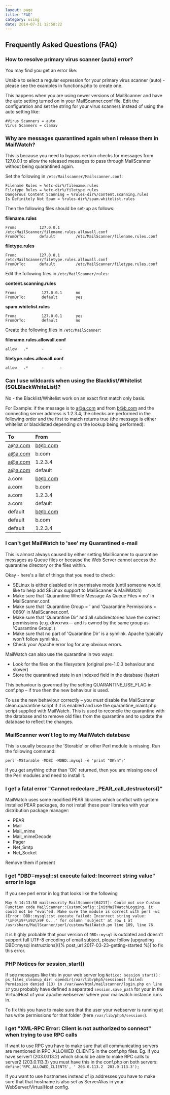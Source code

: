 ```yaml
---
layout: page
title: "FAQ"
category: using
date: 2014-07-31 12:58:22
---
```


## Frequently Asked Questions (FAQ)

### How to resolve primary virus scanner (auto) error?

You may find you get an error like:

Unable to select a regular expression for your primary virus scanner (auto) - please see the examples in functions.php to create one.

This happens when you are using newer versions of MailScanner and have the auto setting turned on in your MailScanner.conf file.
Edit the configuration and set the string for your virus scanners instead of using the auto setting like:

```config
#Virus Scanners = auto
Virus Scanners = clamav
```

### Why are messages quarantined again when I release them in MailWatch?

This is because you need to bypass certain checks for messages from 127.0.0.1 to allow the released messages to pass through MailScanner without being quarantined again.

Set the following in `/etc/Mailscanner/Mailscanner.conf`:

```config
Filename Rules = %etc-dir%/filename.rules
Filetype Rules = %etc-dir%/filetype.rules
Dangerous Content Scanning = %rules-dir%/content.scanning.rules
Is Definitely Not Spam = %rules-dir%/spam.whitelist.rules
```

Then the following files should be set-up as follows:

**filename.rules**

```
From:          127.0.0.1       /etc/MailScanner/filename.rules.allowall.conf
FromOrTo:      default         /etc/MailScanner/filename.rules.conf
```

**filetype.rules**

```
From:          127.0.0.1       /etc/MailScanner/filetype.rules.allowall.conf
FromOrTo:      default         /etc/MailScanner/filetype.rules.conf
```

Edit the following files in `/etc/MailScanner/rules`:

**content.scanning.rules**

```
From:           127.0.0.1      no
FromOrTo:       default        yes
```

**spam.whitelist.rules**

```
From:           127.0.0.1      yes
FromOrTo:       default        no
```

Create the following files in `/etc/MailScanner`:

**filename.rules.allowall.conf**

```
allow   .*      -       -
```

**filetype.rules.allowall.conf**

```
allow   .*      -       -
```

### Can I use wildcards when using the Blacklist/Whitelist (SQLBlackWhiteList)?

No - the Blacklist/Whitelist work on an exact first match only basis.

For Example: if the message is to a@a.com and from b@b.com and the connecting server address is 1.2.3.4, the checks are performed in the following order and the first to match returns true (the message is either whitelist or blacklisted depending on the lookup being performed):

| To     | From    |
|:-------|:--------|
|a@a.com | b@b.com |
|a@a.com | b.com   |
|a@a.com | 1.2.3.4 |
|a@a.com | default |
|a.com   | b@b.com |
|a.com   | b.com   |
|a.com   | 1.2.3.4 |
|a.com   | default |
|default | b@b.com |
|default | b.com   |
|default | 1.2.3.4 |

### I can't get MailWatch to 'see' my Quarantined e-mail

This is almost always caused by either setting MailScanner to quarantine messages as Queue files or because the Web Server cannot access the quarantine directory or the files within.

Okay - here's a list of things that you need to check:

* SELinux is either disabled or in permissive mode (until someone would like to help add SELinux support to MailScanner & MailWatch)
* Make sure that 'Quarantine Whole Message As Queue Files = no' in MailScanner.conf.
* Make sure that 'Quarantine Group = <group your web server runs as>' and 'Quarantine Permissions = 0660' in MailScanner.conf.
* Make sure that 'Quarantine Dir' and all subdirectories have the correct permissions (e.g. drwxrwx— and is owned by the same group as 'Quarantine Group'.)
* Make sure that no part of 'Quarantine Dir' is a symlink. Apache typically won't follow symlinks.
* Check your Apache error log for any obvious errors.

MailWatch can also use the quarantine in two ways:

* Look for the files on the filesystem (original pre-1.0.3 behaviour and slower)
* Store the quarantined state in an indexed field in the database (faster)

This behaviour is governed by the setting QUARANTINE_USE_FLAG in conf.php – if true then the new behaviour is used.

To use the new behaviour correctly – you *must* disable the MailScanner clean.quarantine script if it is enabled and use the quarantine_maint.php script supplied with MailWatch. This is used to reconcile the quarantine with the database and to remove old files from the quarantine and to update the database to reflect the changes.

### MailScanner won't log to my MailWatch database

This is usually because the 'Storable' or other Perl module is missing. Run the following command:

```shell
perl -MStorable -MDBI -MDBD::mysql -e 'print "OK\n";'
```

If you get anything other than 'OK' returned, then you are missing one of the Perl modules and need to install it.

### I get a fatal error "Cannot redeclare _PEAR_call_destructors()"

MailWatch uses some modified PEAR libraries which conflict with system installed PEAR packages, do not install these pear libraries with your distribution package manager:

* PEAR
* Mail
* Mail_mime
* Mail_mimeDecode
* Pager
* Net_Smtp
* Net_Socket

Remove them if present

### I get "DBD::mysql::st execute failed: Incorrect string value" error in logs

If you see perl error in log that looks like the following

```
May 6 14:13:58 mailsecurity MailScanner[64217]: Could not use Custom Function code MailScanner::CustomConfig::InitMailWatchLogging, it could not be "eval"ed. Make sure the module is correct with perl -wc (Error: DBD::mysql::st execute failed: Incorrect string value: '\xF0\x9F\x92\x9F O...' for column 'subject' at row 1 at /usr/share/MailScanner/perl/custom/MailWatch.pm line 189, line 76.

```

it is highly probable that your version of `DBD::mysql` is outdated and doesn't support full UTF-8 encoding of email subject, please follow [upgrading DBD::mysql instructions]({% post_url 2017-03-23-getting-started %}) to fix this error.


### PHP Notices for session_start()
If see messages like this in your web server log `Notice: session_start(): ps_files_cleanup_dir: opendir(/var/lib/php5/sessions) failed: Permission denied (13) in /var/www/html/mailscanner/login.php on line 37` you probably have defined a separated `session.save_path` for your in the VirtualHost of your apache webserver where your mailwatch instance runs in.

To fix this you have to make sure that the user your webserver is running at has write permissions for that folder (here `/var/lib/php5/sessions`).


### I get "XML-RPC Error: Client <IP> is not authorized to connect" when trying to use RPC calls
If want to use RPC you have to make sure that all communicating servers are mentioned in RPC_ALLOWED_CLIENTS in the conf.php files.
Eg. if you have server1 (203.0.113.2) which should be able to make RPC calls to server2 (203.0.113.3) you must have this in the conf.php on both servers: `define('RPC_ALLOWED_CLIENTS', ' 203.0.113.2  203.0.113.3');`

If you want to use hostnames instead of ip addresses you have to make sure that that hostname is also set as ServerAlias in your WebServer/VirtualHost config.
